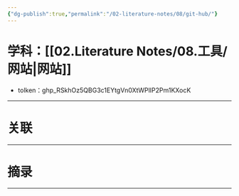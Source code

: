 ```yaml
---
{"dg-publish":true,"permalink":"/02-literature-notes/08/git-hub/"}
---
```


# 学科：[[02.Literature Notes/08.工具/网站\|网站]]

- tolken：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

---
# 关联



---
# 摘录




---
